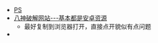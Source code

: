 - [PS](https://www.aliyundrive.com/s/K95WZEBSnaz)
- [八神破解网站---基本都是安卓资源](http://zntx.cc/)
    - 最好复制到浏览器打开，直接点开貌似有点问题
- 


